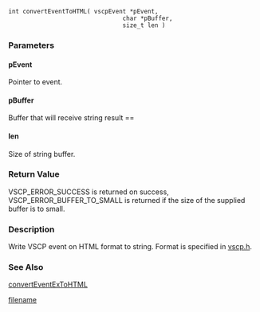 

```clike
int convertEventToHTML( vscpEvent *pEvent, 
                                char *pBuffer, 
                                size_t len )
```

### Parameters

#### pEvent
Pointer to event.

#### pBuffer
Buffer that will receive string result ==

#### len
Size of string buffer.

### Return Value
VSCP_ERROR_SUCCESS is returned on success, VSCP_ERROR_BUFFER_TO_SMALL is returned if the size of the supplied buffer is to small. 

### Description
Write VSCP event on HTML format to string. Format is specified in [vscp.h](https://github.com/grodansparadis/vscp/blob/master/src/vscp/common/vscp.h). 


### See Also
[convertEventExToHTML](converteventextohtml.md)



[filename](./bottom_copyright.md ':include')